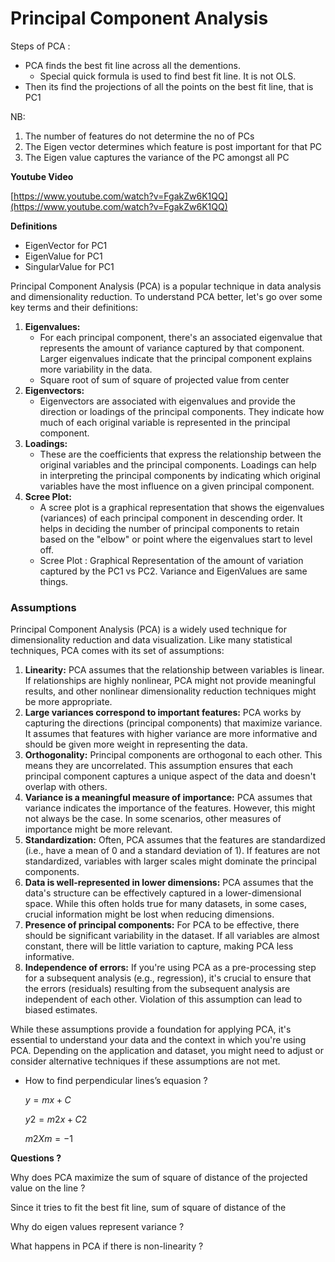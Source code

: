 # Principal Component Analysis

Steps of PCA : 
- PCA finds the best fit line across all the dementions.
    - Special quick formula is used to find best fit line. It is not OLS.     
- Then its find the projections of all the points on the best fit line, that is PC1

NB: 
1. The number of features do not determine the no of PCs
2. The Eigen vector determines which feature is post important for that PC
3. The Eigen value captures the variance of the PC amongst all PC


**Youtube Video**

[https://www.youtube.com/watch?v=FgakZw6K1QQ](https://www.youtube.com/watch?v=FgakZw6K1QQ)

**Definitions**

- EigenVector for PC1
- EigenValue for PC1
- SingularValue for PC1

Principal Component Analysis (PCA) is a popular technique in data analysis and dimensionality reduction. To understand PCA better, let's go over some key terms and their definitions:

1. **Eigenvalues:**
    - For each principal component, there's an associated eigenvalue that represents the amount of variance captured by that component. Larger eigenvalues indicate that the principal component explains more variability in the data.
    - Square root of sum of square of projected value from center
2. **Eigenvectors:**
    - Eigenvectors are associated with eigenvalues and provide the direction or loadings of the principal components. They indicate how much of each original variable is represented in the principal component.
3. **Loadings:**
    - These are the coefficients that express the relationship between the original variables and the principal components. Loadings can help in interpreting the principal components by indicating which original variables have the most influence on a given principal component.
4. **Scree Plot:**
    - A scree plot is a graphical representation that shows the eigenvalues (variances) of each principal component in descending order. It helps in deciding the number of principal components to retain based on the "elbow" or point where the eigenvalues start to level off.
    - Scree Plot : Graphical Representation of the amount of variation captured by the PC1 vs PC2. Variance and EigenValues are same things.

### Assumptions

Principal Component Analysis (PCA) is a widely used technique for dimensionality reduction and data visualization. Like many statistical techniques, PCA comes with its set of assumptions:

1. **Linearity:** PCA assumes that the relationship between variables is linear. If relationships are highly nonlinear, PCA might not provide meaningful results, and other nonlinear dimensionality reduction techniques might be more appropriate.
2. **Large variances correspond to important features:** PCA works by capturing the directions (principal components) that maximize variance. It assumes that features with higher variance are more informative and should be given more weight in representing the data.
3. **Orthogonality:** Principal components are orthogonal to each other. This means they are uncorrelated. This assumption ensures that each principal component captures a unique aspect of the data and doesn't overlap with others.
4. **Variance is a meaningful measure of importance:** PCA assumes that variance indicates the importance of the features. However, this might not always be the case. In some scenarios, other measures of importance might be more relevant.
5. **Standardization:** Often, PCA assumes that the features are standardized (i.e., have a mean of 0 and a standard deviation of 1). If features are not standardized, variables with larger scales might dominate the principal components.
6. **Data is well-represented in lower dimensions:** PCA assumes that the data's structure can be effectively captured in a lower-dimensional space. While this often holds true for many datasets, in some cases, crucial information might be lost when reducing dimensions.
7. **Presence of principal components:** For PCA to be effective, there should be significant variability in the dataset. If all variables are almost constant, there will be little variation to capture, making PCA less informative.
8. **Independence of errors:** If you're using PCA as a pre-processing step for a subsequent analysis (e.g., regression), it's crucial to ensure that the errors (residuals) resulting from the subsequent analysis are independent of each other. Violation of this assumption can lead to biased estimates.

While these assumptions provide a foundation for applying PCA, it's essential to understand your data and the context in which you're using PCA. Depending on the application and dataset, you might need to adjust or consider alternative techniques if these assumptions are not met.

- How to find perpendicular lines’s equasion ?
    
    $y = mx+C$
    
    $y2 = m2x + C2$
    
    $m2 X m = -1$
    

**Questions ?** 

Why does PCA maximize the sum of square of distance of the projected value on the line ? 

Since it tries to fit the best fit line, sum of square of distance of the 

Why do eigen values represent variance ? 

What happens in PCA if there is non-linearity ?
